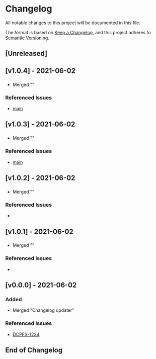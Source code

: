# Changelog
All notable changes to this project will be documented in this file.

The format is based on [Keep a Changelog](https://keepachangelog.com/en/1.0.0/),
and this project adheres to [Semantic Versioning](https://semver.org/spec/v2.0.0.html).

## [Unreleased]

## [v1.0.4] - 2021-06-02
### 
- Merged ""
### Referenced Issues
- [main](https://github.com/KrogerWalt/action-update-changelog/issues/main)


## [v1.0.3] - 2021-06-02
###
- Merged ""
### Referenced Issues
- [main](https://github.com/KrogerWalt/action-update-changelog/issues/main)


## [v1.0.2] - 2021-06-02
###
- Merged ""
### Referenced Issues
- [](https://github.com/KrogerWalt/action-update-changelog/issues/)


## [v1.0.1] - 2021-06-02
###
- Merged ""
### Referenced Issues
- [](https://github.com/KrogerWalt/action-update-changelog/issues/)


## [v0.0.0] - 2021-06-02
### Added
- Merged "Changelog updater"
### Referenced Issues
- [DCPFS-1234](https://github.com/KrogerWalt/action-update-changelog/issues/DCPFS-1234)


## End of Changelog

